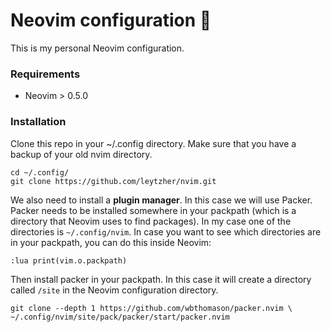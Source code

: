 # Neovim configuration :rocket:

This is my personal Neovim configuration.


### Requirements
- Neovim > 0.5.0


### Installation

Clone this repo in your ~/.config directory. Make sure that you have a backup of your old nvim directory.
```
cd ~/.config/
git clone https://github.com/leytzher/nvim.git
```

We also need to install a **plugin manager**. In this case we will use Packer. Packer needs to be installed somewhere in your packpath (which is a directory that Neovim uses to find packages).  In my case one of the directories is `~/.config/nvim`. In case you want to see which directories are in your packpath, you can do this inside Neovim:

```
:lua print(vim.o.packpath)
```
Then install packer in your packpath. In this case it will create a directory called `/site` in the Neovim configuration directory.

```
git clone --depth 1 https://github.com/wbthomason/packer.nvim \
~/.config/nvim/site/pack/packer/start/packer.nvim
```


